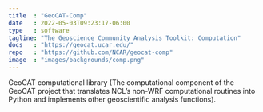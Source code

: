 ```yaml
---
title  : "GeoCAT-Comp"
date   : 2022-05-03T09:23:17-06:00
type   : software
tagline: "The Geoscience Community Analysis Toolkit: Computation"
docs   : "https://geocat.ucar.edu/"
repo   : "https://github.com/NCAR/geocat-comp"
image  : "images/backgrounds/comp.png"
---
```


GeoCAT computational library (The computational component of the GeoCAT project that translates NCL’s non-WRF computational routines into Python and implements other geoscientific analysis functions).